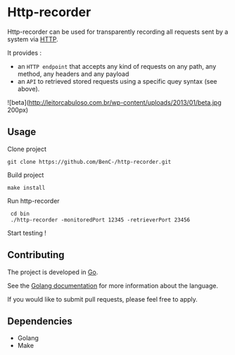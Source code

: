 # Http-recorder

Http-recorder can be used for transparently recording all requests sent by a system via [HTTP](http://tools.ietf.org/html/).

It provides :
* an `HTTP endpoint` that accepts any kind of requests on any path, any method, any headers and any payload
* an `API` to retrieved stored requests using a specific quey syntax (see above).

![beta](http://leitorcabuloso.com.br/wp-content/uploads/2013/01/beta.jpg 200px)

## Usage

Clone project

    git clone https://github.com/BenC-/http-recorder.git

Build project

    make install

Run http-recorder

     cd bin
     ./http-recorder -monitoredPort 12345 -retrieverPort 23456

Start testing !

## Contributing

The project is developed in [Go](http://golang.org/).

See the [Golang documentation](https://golang.org/doc/) for more information about the language.

If you would like to submit pull requests, please feel free to apply.

## Dependencies

* Golang
* Make 
